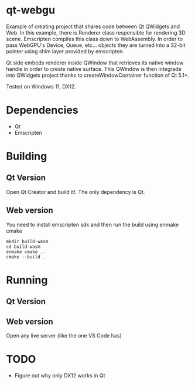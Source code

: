# qt-webgu

Example of creating project that shares code between Qt QWidgets and Web.
In this example, there is Renderer class responsible for rendering 3D scene.
Emscripten compiles this class down to WebAssembly. In order to pass WebGPU's
Device, Queue, etc... objects they are turned into a 32-bit pointer using
shim layer provided by emscripten.

Qt side embeds renderer inside QWindow that retrieves its native window handle
in order to create native surface. This QWindow is then integrade into QWidgets
project thanks to createWindowContainer function of Qt 5.1+.

Tested on Windows 11, DX12.

# Dependencies
- Qt
- Emscripten

# Building

## Qt Version

Open Qt Creator and build it!. The only dependency is Qt.

## Web version

You need  to install emscripten sdk and then run the build using enmake cmake

```
mkdir build-wasm
cd build-wasm
enmake cmake ..
cmake --build .
```

# Running

## Qt Version

## Web version

Open any live server (like the one VS Code has)

# TODO
- Figure out why only DX12 works in Qt
